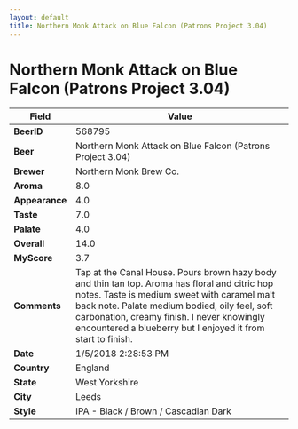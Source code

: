 ```yaml
---
layout: default
title: Northern Monk Attack on Blue Falcon (Patrons Project 3.04)
---
```


# Northern Monk Attack on Blue Falcon (Patrons Project 3.04)

| Field         | Value     |
|---------------|-----------|
| **BeerID** | 568795 |
| **Beer** | Northern Monk Attack on Blue Falcon (Patrons Project 3.04) |
| **Brewer** | Northern Monk Brew Co. |
| **Aroma** | 8.0 |
| **Appearance** | 4.0 |
| **Taste** | 7.0 |
| **Palate** | 4.0 |
| **Overall** | 14.0 |
| **MyScore** | 3.7 |
| **Comments** | Tap at the Canal House. Pours brown hazy body and thin tan top. Aroma has floral and citric hop notes. Taste is medium sweet with caramel malt back note. Palate medium bodied, oily feel, soft carbonation, creamy finish. I never knowingly encountered a blueberry but I enjoyed it from start to finish. |
| **Date** | 1/5/2018 2:28:53 PM |
| **Country** | England |
| **State** | West Yorkshire |
| **City** | Leeds |
| **Style** | IPA - Black / Brown / Cascadian Dark |
